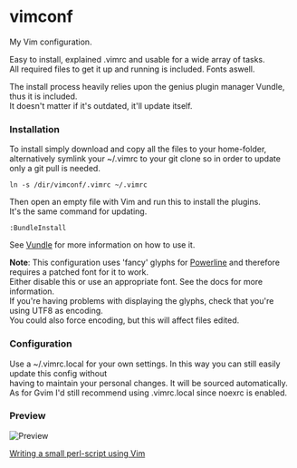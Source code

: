 vimconf
=======

My Vim configuration.

Easy to install, explained .vimrc and usable for a wide array of tasks.  
All required files to get it up and running is included. Fonts aswell. 

The install process heavily relies upon the genius plugin manager Vundle, 
thus it is included.  
It doesn't matter if it's outdated, it'll update itself.

### Installation
To install simply download and copy all the files to your home-folder,   
alternatively symlink your ~/.vimrc to your git clone so in order to update
only a git pull is needed.  

    ln -s /dir/vimconf/.vimrc ~/.vimrc

Then open an empty file with Vim and run this to install the plugins.  
It's the same command for updating.  

    :BundleInstall

See [Vundle](https://github.com/gmarik/vundle) for more information on how 
to use it.

**Note**: This configuration uses 'fancy' glyphs for 
[Powerline](https://github.com/Lokaltog/vim-powerline) and therefore requires 
a patched font for it to work.  
Either disable this or use an appropriate font. See the docs for more 
information.  
If you're having problems with displaying the glyphs, check that you're using 
UTF8 as encoding.  
You could also force encoding, but this will affect files 
edited.

### Configuration
Use a ~/.vimrc.local for your own settings. In this way you can still easily 
update this config without  
having to maintain your personal changes. It will be sourced automatically.  
As for Gvim I'd still recommend using .vimrc.local since noexrc is enabled.

### Preview
![Preview](http://i.imgur.com/mbnEL.png "Vim screenshot")

[Writing a small perl-script using Vim](http://youtu.be/DrzAuLsxgwU)
